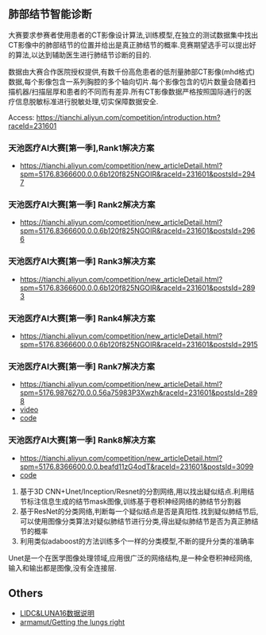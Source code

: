 ## 肺部结节智能诊断
大赛要求参赛者使用患者的CT影像设计算法,训练模型,在独立的测试数据集中找出CT影像中的肺部结节的位置并给出是真正肺结节的概率.竞赛期望选手可以提出好的算法,以达到辅助医生进行肺结节诊断的目的.

数据由大赛合作医院授权提供,有数千份高危患者的低剂量肺部CT影像(mhd格式)数据,每个影像包含一系列胸腔的多个轴向切片.每个影像包含的切片数量会随着扫描机器/扫描层厚和患者的不同而有差异.所有CT影像数据严格按照国际通行的医疗信息脱敏标准进行脱敏处理,切实保障数据安全.

Access: https://tianchi.aliyun.com/competition/introduction.htm?raceId=231601

### 天池医疗AI大赛[第一季],Rank1解决方案
- https://tianchi.aliyun.com/competition/new_articleDetail.html?spm=5176.8366600.0.0.6b120f825NGOIR&raceId=231601&postsId=2947

### 天池医疗AI大赛[第一季] Rank2解决方案
- https://tianchi.aliyun.com/competition/new_articleDetail.html?spm=5176.8366600.0.0.6b120f825NGOIR&raceId=231601&postsId=2966

### 天池医疗AI大赛[第一季] Rank3解决方案
- https://tianchi.aliyun.com/competition/new_articleDetail.html?spm=5176.8366600.0.0.6b120f825NGOIR&raceId=231601&postsId=2893

### 天池医疗AI大赛[第一季] Rank4解决方案
- https://tianchi.aliyun.com/competition/new_articleDetail.html?spm=5176.8366600.0.0.6b120f825NGOIR&raceId=231601&postsId=2915

### 天池医疗AI大赛[第一季] Rank7解决方案
- https://tianchi.aliyun.com/competition/new_articleDetail.html?spm=5176.9876270.0.0.56a75983P3Xwzh&raceId=231601&postsId=2898
- [video](https://tianchi.aliyun.com/competition/videoStream.html#postsId=3489)
- [code](https://github.com/YiYuanIntelligent/3DFasterRCNN_LungNoduleDetector)

### 天池医疗AI大赛[第一季] Rank8解决方案
- https://tianchi.aliyun.com/competition/new_articleDetail.html?spm=5176.8366600.0.0.beafd11zG4odT&raceId=231601&postsId=3099
- [code](https://github.com/daichengasda/Tianchi)

1. 基于3D CNN+Unet/Inception/Resnet的分割网络,用以找出疑似结点.利用结节标注信息生成的结节mask图像,训练基于卷积神经网络的肺结节分割器
2. 基于ResNet的分类网络,判断每一个疑似结点是否是真阳性.找到疑似肺结节后,可以使用图像分类算法对疑似肺结节进行分类,得出疑似肺结节是否为真正肺结节的概率
3. 利用类似adaboost的方法训练多个一样的分类模型,不断的提升分类的准确率

Unet是一个在医学图像处理领域,应用很广泛的网络结构,是一种全卷积神经网络,输入和输出都是图像,没有全连接层.

## Others
- [LIDC&LUNA16数据说明](http://www.jianshu.com/p/e3e4984833dd?spm=5176.9876270.0.0.3cf4ab00AOROvg)
- [armamut/Getting the lungs right](https://www.kaggle.com/armamut/getting-the-lungs-right)
